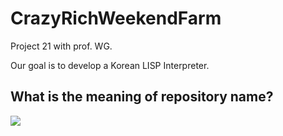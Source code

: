 # CrazyRichWeekendFarm
Project 21 with prof. WG.

Our goal is to develop a Korean LISP Interpreter.

## What is the meaning of repository name?
<img src="https://github.com/icaruswithoutwings/CrazyRichWeekendFarm/blob/main/WhyCRWF.PNG">
